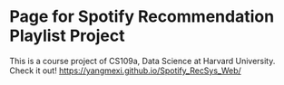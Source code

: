 # Page for Spotify Recommendation Playlist Project

This is a course project of CS109a, Data Science at Harvard University.
Check it out! https://yangmexi.github.io/Spotify_RecSys_Web/
